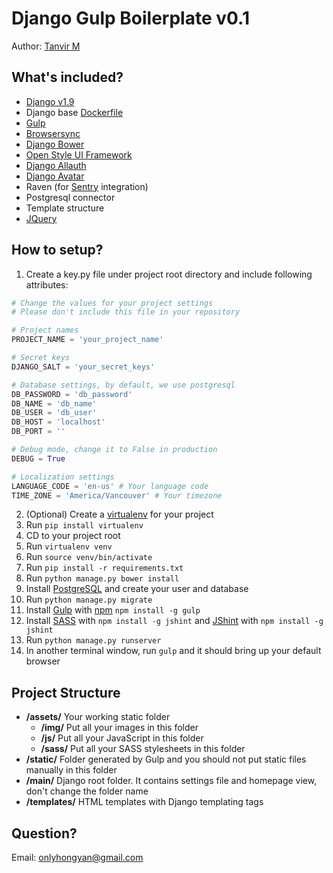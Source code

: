 Django Gulp Boilerplate v0.1
======
Author: [Tanvir M](tanvir.mohammmad@gmail.com)

What's included?
------
- [Django v1.9](https://docs.djangoproject.com/en/1.9/)
- Django base [Dockerfile](https://docs.docker.com/)
- [Gulp](https://github.com/gulpjs/gulp/blob/master/docs/getting-started.md)
- [Browsersync](https://www.browsersync.io/docs/)
- [Django Bower](https://django-bower.readthedocs.org/en/latest/usage.html)
- [Open Style UI Framework](http://hongyanh.github.io/open-style/)
- [Django Allauth](http://django-allauth.readthedocs.org/en/latest/)
- [Django Avatar](http://django-avatar.readthedocs.org/en/latest/)
- Raven (for [Sentry](https://getsentry.com/welcome/) integration)
- Postgresql connector
- Template structure
- [JQuery](http://learn.jquery.com/about-jquery/how-jquery-works/)

How to setup?
------
1. Create a key.py file under project root directory and include following attributes:
  ```Python
  # Change the values for your project settings
  # Please don't include this file in your repository

  # Project names
  PROJECT_NAME = 'your_project_name'

  # Secret keys
  DJANGO_SALT = 'your_secret_keys'

  # Database settings, by default, we use postgresql
  DB_PASSWORD = 'db_password'
  DB_NAME = 'db_name'
  DB_USER = 'db_user'
  DB_HOST = 'localhost'
  DB_PORT = ''

  # Debug mode, change it to False in production
  DEBUG = True

  # Localization settings
  LANGUAGE_CODE = 'en-us' # Your language code
  TIME_ZONE = 'America/Vancouver' # Your timezone
  ```
2. (Optional) Create a [virtualenv](https://virtualenv.readthedocs.org/en/latest/index.html) for your project
  1. Run `pip install virtualenv`
  2. CD to your project root
  3. Run `virtualenv venv`
  4. Run `source venv/bin/activate`
3. Run `pip install -r requirements.txt`
4. Run `python manage.py bower install`
5. Install [PostgreSQL](https://www.digitalocean.com/community/tutorials/how-to-install-and-use-postgresql-on-ubuntu-14-04) and create your user and database
6. Run `python manage.py migrate`
7. Install [Gulp](https://github.com/gulpjs/gulp/blob/master/docs/getting-started.md) with [npm](https://nodejs.org/en/) `npm install -g gulp`
8. Install [SASS](http://sass-lang.com/documentation/file.SASS_REFERENCE.html) with `npm install -g jshint` and [JShint](http://jshint.com/install/) with `npm install -g jshint`
9. Run `python manage.py runserver`
10. In another terminal window, run `gulp` and it should bring up your default browser

Project Structure
------
* **/assets/** Your working static folder
  * **/img/** Put all your images in this folder
  * **/js/** Put all your JavaScript in this folder
  * **/sass/** Put all your SASS stylesheets in this folder
* **/static/** Folder generated by Gulp and you should not put static files manually in this folder
* **/main/** Django root folder. It contains settings file and homepage view, don't change the folder name
* **/templates/** HTML templates with Django templating tags

Question?
------
Email: onlyhongyan@gmail.com
